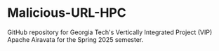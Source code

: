 # Malicious-URL-HPC
GitHub repository for Georgia Tech's Vertically Integrated Project (VIP) Apache Airavata for the Spring 2025 semester.
